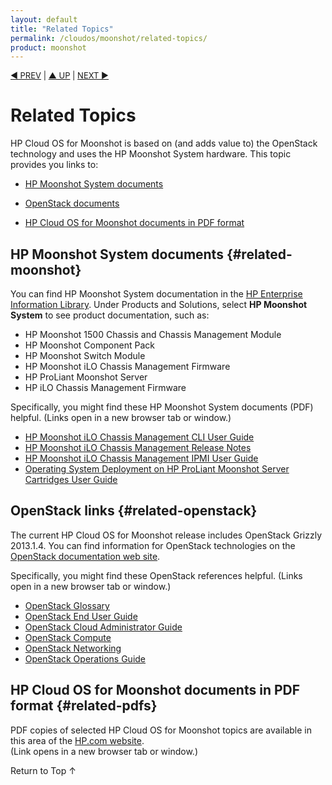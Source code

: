 ```yaml
---
layout: default
title: "Related Topics"
permalink: /cloudos/moonshot/related-topics/
product: moonshot
---
```


<script> 

function PageRefresh { 
onLoad="window.refresh"
}

PageRefresh();

</script>

<p style="font-size: small;"><a href="/cloudos/moonshot/"> &#9664; PREV</a> | <a href="/cloudos/moonshot/">&#9650; UP</a> | <a href="/cloudos/moonshot/install/siteindex/">NEXT &#9654;</a> </p>

# Related Topics

HP Cloud OS for Moonshot is based on (and adds value to) the OpenStack technology and uses the HP Moonshot System  hardware. 
This topic provides you links to:

* [HP Moonshot System documents](#related-moonshot)

* [OpenStack documents](#related-openstack)

* [HP Cloud OS for Moonshot documents in PDF format](#related-pdfs)


## HP Moonshot System documents {#related-moonshot}

You can find HP Moonshot System documentation in the <a href="http://www.hp.com/go/enterprise/docs" target="_blank">HP Enterprise Information Library</a>. Under Products and Solutions, select <b>HP Moonshot System</b> to see product documentation, such as:

* HP Moonshot 1500 Chassis and Chassis Management Module
* HP Moonshot Component Pack
* HP Moonshot Switch Module
* HP Moonshot iLO Chassis Management Firmware
* HP ProLiant Moonshot Server
* HP iLO Chassis Management Firmware

Specifically, you might find these HP Moonshot System documents (PDF) helpful.  (Links open in a new browser tab or window.)

<ul>
<li><a href="http://www.hp.com/support/Moonshot_iLO_CM_FW_UG_en" target="_blank">HP Moonshot iLO Chassis Management CLI User Guide</a></li>
<li><a href="http://www.hp.com/support/Moonshot_iLO_CM_FW_RN_en" target="_blank">HP Moonshot iLO Chassis Management Release Notes</a></li>
<li><a href="http://www.hp.com/support/ilo_cm_ipmi_ug_en" target="_blank">HP Moonshot iLO Chassis Management IPMI User Guide</a></li>
<li><a href="http://www.hp.com/support/moonshot_os_deployment_en" target="_blank">Operating System Deployment on HP ProLiant Moonshot Server Cartridges User Guide</a></li>
</ul>

## OpenStack links {#related-openstack}

<p>The current HP Cloud OS for Moonshot release includes OpenStack Grizzly 2013.1.4. You can find information for OpenStack technologies on the <a href="http://docs.openstack.org" target="_blank">OpenStack documentation web site</a>.</p>

Specifically, you might find these OpenStack references helpful.  (Links open in a new browser tab or window.)

<ul>
<li><a href="http://docs.openstack.org/glossary/content/glossary.html" target="_blank">OpenStack Glossary</a></li>

<li><a href="http://docs.openstack.org/user-guide/content/index.html" target="_blank">OpenStack End User Guide</a></li>

<li><a href="http://docs.openstack.org/trunk/openstack-compute/admin/content/index.html" target="_blank">OpenStack Cloud Administrator Guide</a></li>

<li><a href="http://docs.openstack.org/admin-guide-cloud/content/ch_introduction-to-openstack-compute.html" target="_blank">OpenStack Compute</a></li>

<li><a href="http://docs.openstack.org/admin-guide-cloud/content/ch_networking.html" target="_blank">OpenStack Networking</a></li>

<li><a href="http://docs.openstack.org/trunk/openstack-ops/content/index.html" target="_blank">OpenStack Operations Guide</a></li>

</ul>

## HP Cloud OS for Moonshot documents in PDF format {#related-pdfs}

PDF copies of selected HP Cloud OS for Moonshot topics are available in this area of the <a href="http://h20565.www2.hp.com/portal/site/hpsc/public/psi/manualsResults/?sp4ts.oid=6878463" target="pdf">HP.com website</a>.  
(Link opens in a new browser tab or window.)

<a href="#top" style="padding:14px 0px 14px 0px; text-decoration: none;"> Return to Top &#8593; </a>

